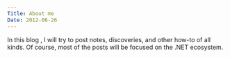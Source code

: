 ```yaml
---
Title: About me
Date: 2012-06-26
---
```

In this blog , I will try to post notes, discoveries, and other how-to of all kinds. Of course, most of the posts will be focused on the .NET ecosystem.

 
